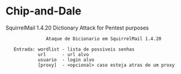 Chip-and-Dale
=============

SquirrelMail 1.4.20 Dictionary Attack for Pentest purposes

                   Ataque de Dicionario em SquirrelMail 1.4.20                         
                                                                                       
       Entrada: wordlist - lista de possiveis senhas                                   
                url      - url alvo                                                    
                usuario  - login alvo                                                  
                [proxy]  - <opcional> caso esteja atras de um proxy                    

